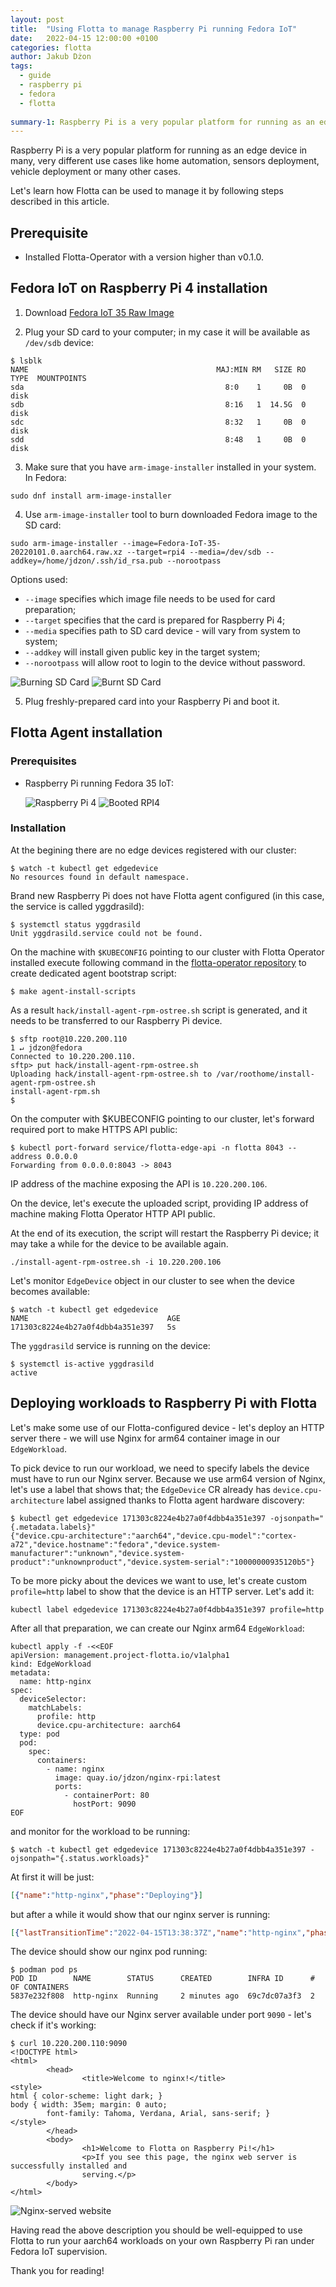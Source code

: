 ```yaml
---
layout: post
title:  "Using Flotta to manage Raspberry Pi running Fedora IoT"
date:   2022-04-15 12:00:00 +0100
categories: flotta
author: Jakub Dżon
tags:
  - guide
  - raspberry pi
  - fedora
  - flotta
  
summary-1: Raspberry Pi is a very popular platform for running as an edge device. Let's learn how Flotta can be used to manage it.
---
```


Raspberry Pi is a very popular platform for running as an edge device in many, very different use cases like home automation, 
sensors deployment, vehicle deployment or many other cases. 

Let's learn how Flotta can be used to manage it by following steps described in this article.

## Prerequisite

- Installed Flotta-Operator with a version higher than v0.1.0.

## Fedora IoT on Raspberry Pi 4 installation

1) Download [Fedora IoT 35 Raw Image](https://download.fedoraproject.org/pub/alt/iot/35/IoT/aarch64/images/Fedora-IoT-35-20220101.0.aarch64.raw.xz)

2) Plug your SD card to your computer;  in my case it will be available as `/dev/sdb` device:
 ```shell
 $ lsblk
 NAME                                          MAJ:MIN RM   SIZE RO TYPE  MOUNTPOINTS
 sda                                             8:0    1     0B  0 disk  
 sdb                                             8:16   1  14.5G  0 disk  
 sdc                                             8:32   1     0B  0 disk  
 sdd                                             8:48   1     0B  0 disk  
 ```

3) Make sure that you have `arm-image-installer` installed in your system. 
In Fedora:
```shell
sudo dnf install arm-image-installer
```

4) Use `arm-image-installer` tool to burn downloaded Fedora image to the SD card:
```shell
sudo arm-image-installer --image=Fedora-IoT-35-20220101.0.aarch64.raw.xz --target=rpi4 --media=/dev/sdb --addkey=/home/jdzon/.ssh/id_rsa.pub --norootpass
```

Options used:
  - `--image` specifies which image file needs to be used for card preparation;
  - `--target` specifies that the card is prepared for Raspberry Pi 4;
  - `--media` specifies path to SD card device - will vary from system to system;
  - `--addkey` will install given public key in the target system;
  - `--norootpass` will allow root to login to the device without password.

![Burning SD Card](/assets/images/rpi4_burn.png)
![Burnt SD Card](/assets/images/rpi4_card-ready.png)

5) Plug freshly-prepared card into your Raspberry Pi and boot it.


## Flotta Agent installation

### Prerequisites

- Raspberry Pi running Fedora 35 IoT:

  ![Raspberry Pi 4](/assets/images/rpi4.jpg)
  ![Booted RPI4](/assets/images/rpi4_up.jpg)

### Installation

At the begining there are no edge devices registered with our cluster:
```shell
$ watch -t kubectl get edgedevice
No resources found in default namespace.
```

Brand new Raspberry Pi does not have Flotta agent configured (in this case, the service is called yggdrasild):
```shell
$ systemctl status yggdrasild
Unit yggdrasild.service could not be found.
```

On the machine with `$KUBECONFIG` pointing to our cluster with Flotta Operator installed execute following command in the 
[flotta-operator repository](https://github.com/project-flotta/flotta-operator) to create dedicated agent bootstrap script:
```shell
$ make agent-install-scripts
```
As a result `hack/install-agent-rpm-ostree.sh` script is generated, and it needs to be transferred to our Raspberry Pi device.
```shell
$ sftp root@10.220.200.110                                                                                                                                                1 ↵ jdzon@fedora
Connected to 10.220.200.110.
sftp> put hack/install-agent-rpm-ostree.sh
Uploading hack/install-agent-rpm-ostree.sh to /var/roothome/install-agent-rpm-ostree.sh
install-agent-rpm.sh
$                           
```

On the computer with $KUBECONFIG pointing to our cluster, let's forward required port to make HTTPS API public:
```shell
$ kubectl port-forward service/flotta-edge-api -n flotta 8043 --address 0.0.0.0
Forwarding from 0.0.0.0:8043 -> 8043
```

IP address of the machine exposing the API is `10.220.200.106`.

On the device, let's execute the uploaded script, providing IP address of machine making Flotta Operator HTTP API public.

At the end of its execution, the script will restart the Raspberry Pi device; it may take a while for the device to
be available again.
```shell
./install-agent-rpm-ostree.sh -i 10.220.200.106
```


Let's monitor `EdgeDevice` object in our cluster to see when the device becomes available:
```shell
$ watch -t kubectl get edgedevice
NAME                               AGE
171303c8224e4b27a0f4dbb4a351e397   5s
```

The `yggdrasild` service is running on the device:
```shell
$ systemctl is-active yggdrasild
active
```

## Deploying workloads to Raspberry Pi with Flotta

Let's make some use of our Flotta-configured device - let's deploy an HTTP server there - we will use Nginx for arm64 
container image in our `EdgeWorkload`. 

To pick device to run our workload, we need to specify labels the device must have to run our Nginx server. Because we 
use arm64 version of Nginx, let's use a label that shows that; the `EdgeDevice` CR already has `device.cpu-architecture` 
label assigned thanks to Flotta agent hardware discovery:

```shell
$ kubectl get edgedevice 171303c8224e4b27a0f4dbb4a351e397 -ojsonpath="{.metadata.labels}"
{"device.cpu-architecture":"aarch64","device.cpu-model":"cortex-a72","device.hostname":"fedora","device.system-manufacturer":"unknown","device.system-product":"unknownproduct","device.system-serial":"10000000935120b5"}
```

To be more picky about the devices we want to use, let's create custom `profile=http` label to show that the device is an HTTP server. Let's add it:
```shell
kubectl label edgedevice 171303c8224e4b27a0f4dbb4a351e397 profile=http
```

After all that preparation, we can create our Nginx arm64 `EdgeWorkload`: 
```shell
kubectl apply -f -<<EOF
apiVersion: management.project-flotta.io/v1alpha1
kind: EdgeWorkload
metadata:
  name: http-nginx
spec:
  deviceSelector:
    matchLabels:
      profile: http
      device.cpu-architecture: aarch64
  type: pod
  pod:
    spec:
      containers:
        - name: nginx
          image: quay.io/jdzon/nginx-rpi:latest
          ports:
            - containerPort: 80
              hostPort: 9090
EOF
```

and monitor for the workload to be running:
```shell
$ watch -t kubectl get edgedevice 171303c8224e4b27a0f4dbb4a351e397 -ojsonpath="{.status.workloads}"
```

At first it will be just:
```json
[{"name":"http-nginx","phase":"Deploying"}]
```

but after a while it would show that our nginx server is running:
```json
[{"lastTransitionTime":"2022-04-15T13:38:37Z","name":"http-nginx","phase":"Running"}]
```

The device should show our nginx pod running:
```shell
$ podman pod ps
POD ID        NAME        STATUS      CREATED        INFRA ID      # OF CONTAINERS
5837e232f808  http-nginx  Running     2 minutes ago  69c7dc07a3f3  2

```

The device should have our Nginx server available under port `9090` - let's check if it's working:
```shell
$ curl 10.220.200.110:9090
<!DOCTYPE html>
<html>
        <head>
                <title>Welcome to nginx!</title>
<style>
html { color-scheme: light dark; }
body { width: 35em; margin: 0 auto;
        font-family: Tahoma, Verdana, Arial, sans-serif; }
</style>
        </head>
        <body>
                <h1>Welcome to Flotta on Raspberry Pi!</h1>
                <p>If you see this page, the nginx web server is successfully installed and
                serving.</p>
        </body>
</html>

```

![Nginx-served website](/assets/images/rpi4-nginx.png)


Having read the above description you should be well-equipped to use Flotta to run your aarch64 workloads on your own 
Raspberry Pi ran under Fedora IoT supervision.

Thank you for reading!
